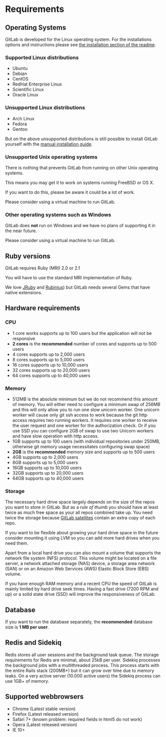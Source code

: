 # Requirements

## Operating Systems

GitLab is developed for the Linux operating system. For the installations options and instructions please see [the installation section of the readme](https://gitlab.com/gitlab-org/gitlab-ce/blob/master/README.md#installation).

### Supported Linux distributions

- Ubuntu
- Debian
- CentOS
- RedHat Enterprise Linux
- Scientific Linux
- Oracle Linux

### Unsupported Linux distributions

- Arch Linux
- Fedora
- Gentoo

But on the above unsupported distributions is still possible to install GitLab yourself with the [manual installation guide](https://github.com/gitlabhq/gitlabhq/blob/master/doc/install/installation.md).

### Unsupported Unix operating systems

There is nothing that prevents GitLab from running on other Unix operating systems.

This means you may get it to work on systems running FreeBSD or OS X.

If you want to do this, please be aware it could be a lot of work.

Please consider using a virtual machine to run GitLab.

### Other operating systems such as Windows

GitLab does **not** run on Windows and we have no plans of supporting it in the near future.

Please consider using a virtual machine to run GitLab.

## Ruby versions

GitLab requires Ruby (MRI) 2.0 or 2.1

You will have to use the standard MRI implementation of Ruby.

We love [JRuby](http://jruby.org/) and [Rubinius](http://rubini.us/)) but GitLab needs several Gems that have native extensions.

## Hardware requirements

### CPU

- 1 core works supports up to 100 users but the application will not be responsive
- **2 cores** is the **recommended** number of cores and supports up to 500 users
- 4 cores supports up to 2,000 users
- 8 cores supports up to 5,000 users
- 16 cores supports up to 10,000 users
- 32 cores supports up to 20,000 users
- 64 cores supports up to 40,000 users

### Memory

- 512MB is the absolute minimum but we do not recommend this amount of memory.
You will either need to configure a minimum swap of 256MB and this will only allow you to run one slow unicorn worker.
One unicorn worker will cause only git ssh access to work because the git http access requires two running workers.
It requires one worker to receive the user request and one worker for the authorization check.
Or if you use SSD you can configure 2GB of swap to use two Unicorn workers and have slow operation with http access.
- 1GB supports up to 100 users (with individual repositories under 250MB, otherwise git memory usage necessitates configuring swap space)
- **2GB** is the **recommended** memory size and supports up to 500 users
- 4GB supports up to 2,000 users
- 8GB supports up to 5,000 users
- 16GB supports up to 10,000 users
- 32GB supports up to 20,000 users
- 64GB supports up to 40,000 users

### Storage

The necessary hard drive space largely depends on the size of the repos you want to store in GitLab. But as a *rule of thumb* you should have at least twice as much free space as your all repos combined take up. You need twice the storage because [GitLab satellites](structure.md) contain an extra copy of each repo.

If you want to be flexible about growing your hard drive space in the future consider mounting it using LVM so you can add more hard drives when you need them.

Apart from a local hard drive you can also mount a volume that supports the network file system (NFS) protocol. This volume might be located on a file server, a network attached storage (NAS) device, a storage area network (SAN) or on an Amazon Web Services (AWS) Elastic Block Store (EBS) volume.

If you have enough RAM memory and a recent CPU the speed of GitLab is mainly limited by hard drive seek times. Having a fast drive (7200 RPM and up) or a solid state drive (SSD) will improve the responsiveness of GitLab.

## Database

If you want to run the database separately, the **recommended** database size is **1 MB per user**.

## Redis and Sidekiq

Redis stores all user sessions and the background task queue.
The storage requirements for Redis are minimal, about 25kB per user.
Sidekiq processes the background jobs with a multithreaded process.
This process starts with the entire Rails stack (200MB+) but it can grow over time due to memory leaks.
On a very active server (10.000 active users) the Sidekiq process can use 1GB+ of memory.

## Supported webbrowsers

- Chrome (Latest stable version)
- Firefox (Latest released version) 
- Safari 7+ (known problem: required fields in html5 do not work)
- Opera (Latest released version)
- IE 10+
